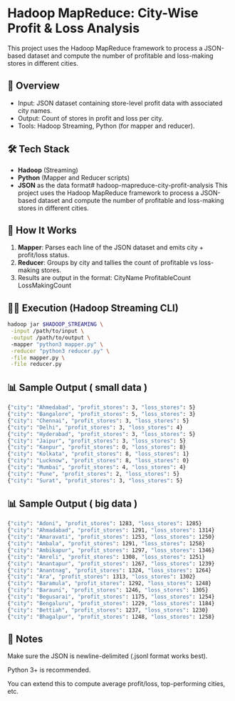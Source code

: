 # Hadoop MapReduce: City-Wise Profit & Loss Analysis

This project uses the Hadoop MapReduce framework to process a JSON-based dataset and compute the number of profitable and loss-making stores in different cities.

## 🚀 Overview

- Input: JSON dataset containing store-level profit data with associated city names.
- Output: Count of stores in profit and loss per city.
- Tools: Hadoop Streaming, Python (for mapper and reducer).

## 🛠️ Tech Stack

- **Hadoop** (Streaming)
- **Python** (Mapper and Reducer scripts)
- **JSON** as the data format# hadoop-mapreduce-city-profit-analysis
This project uses the Hadoop MapReduce framework to process a JSON-based dataset and compute the number of profitable and loss-making stores in different cities.


## 🧠 How It Works

1. **Mapper**: Parses each line of the JSON dataset and emits city + profit/loss status.
2. **Reducer**: Groups by city and tallies the count of profitable vs loss-making stores.
3. Results are output in the format:
CityName ProfitableCount LossMakingCount


## 🏃‍♂️ Execution (Hadoop Streaming CLI)

```bash
hadoop jar $HADOOP_STREAMING \
 -input /path/to/input \
 -output /path/to/output \ 
 -mapper "python3 mapper.py" \
 -reducer "python3 reducer.py" \
 -file mapper.py \
 -file reducer.py
```

## 📊 Sample Output ( small data )
```bash
{"city": "Ahmedabad", "profit_stores": 3, "loss_stores": 5}
{"city": "Bangalore", "profit_stores": 5, "loss_stores": 3}
{"city": "Chennai", "profit_stores": 3, "loss_stores": 5}
{"city": "Delhi", "profit_stores": 3, "loss_stores": 4}
{"city": "Hyderabad", "profit_stores": 3, "loss_stores": 5}
{"city": "Jaipur", "profit_stores": 3, "loss_stores": 5}
{"city": "Kanpur", "profit_stores": 0, "loss_stores": 8}
{"city": "Kolkata", "profit_stores": 8, "loss_stores": 1}
{"city": "Lucknow", "profit_stores": 8, "loss_stores": 0}
{"city": "Mumbai", "profit_stores": 4, "loss_stores": 4}
{"city": "Pune", "profit_stores": 2, "loss_stores": 5}
{"city": "Surat", "profit_stores": 3, "loss_stores": 5}
```


## 📊 Sample Output ( big data )
```bash
{"city": "Adoni", "profit_stores": 1283, "loss_stores": 1285}	
{"city": "Ahmadabad", "profit_stores": 1291, "loss_stores": 1314}	
{"city": "Amaravati", "profit_stores": 1253, "loss_stores": 1250}	
{"city": "Ambala", "profit_stores": 1291, "loss_stores": 1258}	
{"city": "Ambikapur", "profit_stores": 1297, "loss_stores": 1346}	
{"city": "Amreli", "profit_stores": 1308, "loss_stores": 1251}	
{"city": "Anantapur", "profit_stores": 1267, "loss_stores": 1239}	
{"city": "Anantnag", "profit_stores": 1324, "loss_stores": 1264}	
{"city": "Ara", "profit_stores": 1313, "loss_stores": 1302}	
{"city": "Baramula", "profit_stores": 1292, "loss_stores": 1248}	
{"city": "Barauni", "profit_stores": 1246, "loss_stores": 1305}	
{"city": "Begusarai", "profit_stores": 1175, "loss_stores": 1254}	
{"city": "Bengaluru", "profit_stores": 1229, "loss_stores": 1184}	
{"city": "Bettiah", "profit_stores": 1237, "loss_stores": 1230}	
{"city": "Bhagalpur", "profit_stores": 1248, "loss_stores": 1258}
```

## 📌 Notes

  Make sure the JSON is newline-delimited (.jsonl format works best).

  Python 3+ is recommended.

  You can extend this to compute average profit/loss, top-performing cities, etc.
